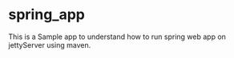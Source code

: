 # spring_app

This is a Sample app to understand how to run spring web app on jettyServer using maven.
